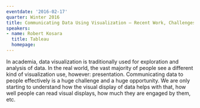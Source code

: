 ```yaml
---
eventdate: '2016-02-17'
quarter: Winter 2016
title: Communicating Data Using Visualization – Recent Work, Challenges, Possibilities
speakers:
- name: Robert Kosara
  title: Tableau
  homepage:
---
```

In academia, data visualization is traditionally used for exploration and analysis of data. In the real world, the vast majority of people see a different kind of visualization use, however: presentation. Communicating data to people effectively is a huge challenge and a huge opportunity. We are only starting to understand how the visual display of data helps with that, how well people can read visual displays, how much they are engaged by them, etc.